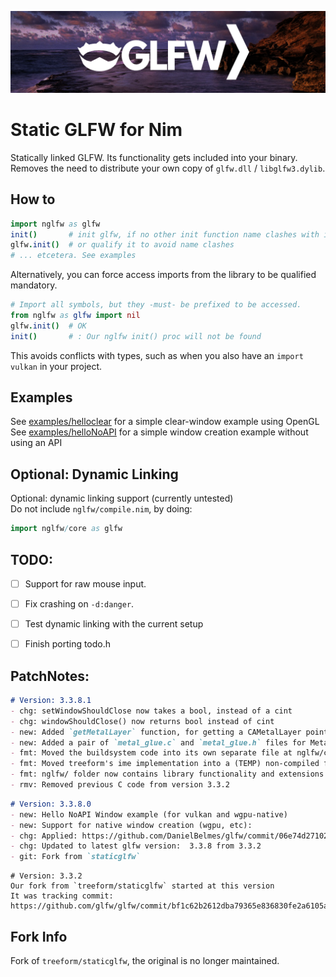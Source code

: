 ![nglfw](./res/gh_banner.png)
# Static GLFW for Nim
Statically linked GLFW. Its functionality gets included into your binary.  
Removes the need to distribute your own copy of `glfw.dll` / `libglfw3.dylib`.  

## How to
```nim
import nglfw as glfw
init()       # init glfw, if no other init function name clashes with it
glfw.init()  # or qualify it to avoid name clashes
# ... etcetera. See examples
```
Alternatively, you can force access imports from the library to be qualified mandatory.  
```nim
# Import all symbols, but they -must- be prefixed to be accessed.
from nglfw as glfw import nil
glfw.init()  # OK
init()       # : Our nglfw init() proc will not be found
```
This avoids conflicts with types, such as when you also have an `import vulkan` in your project.  

## Examples
See [examples/helloclear](./examples/helloclear_OpenGL.nim) for a simple clear-window example using OpenGL  
See [examples/helloNoAPI](./examples/hellowindow_NoAPI.nim) for a simple window creation example without using an API  


## Optional: Dynamic Linking
Optional: dynamic linking support  (currently untested)  
Do not include `nglfw/compile.nim`, by doing:  
```nim
import nglfw/core as glfw
```


## TODO:
- [ ] Support for raw mouse input.
- [ ] Fix crashing on `-d:danger`.
- [ ] Test dynamic linking with the current setup
- [ ] Finish porting todo.h


## PatchNotes:
```md
# Version: 3.3.8.1
- chg: setWindowShouldClose now takes a bool, instead of a cint
- chg: windowShouldClose() now returns bool instead of cint
- new: Added `getMetalLayer` function, for getting a CAMetalLayer pointer on mac (used for `wgpu`)
- new: Added a pair of `metal_glue.c` and `metal_glue.h` files for Metal related extensions.
- fmt: Moved the buildsystem code into its own separate file at nglfw/compile.nim
- fmt: Moved treeform's ime implementation into a (TEMP) non-compiled file at nglfw/ime.c
- fmt: nglfw/ folder now contains library functionality and extensions
- rmv: Removed previous C code from version 3.3.2
```
```md
# Version: 3.3.8.0
- new: Hello NoAPI Window example (for vulkan and wgpu-native)
- new: Support for native window creation (wgpu, etc):
- chg: Applied: https://github.com/DanielBelmes/glfw/commit/06e74d271021365ca3582adbfabef74138fb43e1
- chg: Updated to latest glfw version:  3.3.8 from 3.3.2  
- git: Fork from `staticglfw`
```
```
# Version: 3.3.2
Our fork from `treeform/staticglfw` started at this version  
It was tracking commit:
https://github.com/glfw/glfw/commit/bf1c62b2612dba79365e836830fe2a6105adbe78
```

## Fork Info
Fork of `treeform/staticglfw`, the original is no longer maintained.


